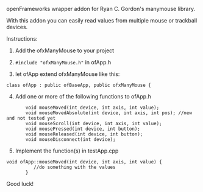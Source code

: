openFrameworks wrapper addon for Ryan C. Gordon's manymouse library.

With this addon you can easily read values from multiple mouse or trackball devices.

Instructions:

1. Add the ofxManyMouse to your project

2. `#include "ofxManyMouse.h"` in ofApp.h

3. let ofApp extend ofxManyMouse like this: 
```
class ofApp : public ofBaseApp, public ofxManyMouse { 
```

4. Add one or more of the following functions to ofApp.h
```
       void mouseMoved(int device, int axis, int value);
       void mouseMovedAbsolute(int device, int axis, int pos); //new and not tested yet
       void mouseScroll(int device, int axis, int value);
       void mousePressed(int device, int button);
       void mouseReleased(int device, int button);
       void mouseDisconnect(int device);
```

5. Implement the function(s) in testApp.cpp
```
void ofApp::mouseMoved(int device, int axis, int value) {
          //do something with the values
       }
```

Good luck!


